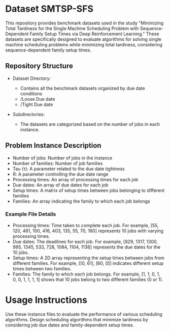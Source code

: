 # Dataset SMTSP-SFS

This repository provides benchmark datasets used in the study "Minimizing Total Tardiness for the Single Machine Scheduling Problem with Sequence-Dependent Family Setup Times via Deep Reinforcement Learning." These datasets are specifically designed to evaluate algorithms for solving single machine scheduling problems while minimizing total tardiness, considering sequence-dependent family setup times.

## Repository Structure
* Dataset Directory: 
  * Contains all the benchmark datasets organized by due date conditions
  * /Loose Due date
  * /Tight Due date

* Subdirectories:
  * The datasets are categorized based on the number of jobs in each instance.
  
## Problem Instance Description
* Number of jobs: Number of jobs in the instance
* Number of families: Number of job families
* Tau (τ): A parameter related to the due date tightness
* R: A parameter controlling the due date range
* Processing times: An array of processing times for each job
* Due dates: An array of due dates for each job
* Setup times: A matrix of setup times between jobs belonging to different families
* Families: An array indicating the family to which each job belongs

### Example File Details
* Processing times: Time taken to complete each job.
  For example, [55, 120, 481, 100, 416, 403, 135, 55, 70, 160] represents 10 jobs with varying processing times.
* Due dates: The deadlines for each job.
  For example, [829, 1317, 1300, 995, 1345, 533, 728, 1084, 1104, 1136] represents the due dates for the 10 jobs.
* Setup times: A 2D array representing the setup times between jobs from different families.
  For example, [[0, 61], [60, 0]] indicates different setup times between two families.
* Families: The family to which each job belongs.
  For example, [1, 1, 0, 1, 0, 0, 1, 1, 1, 1] shows that 10 jobs belong to two different families (0 or 1).

# Usage Instructions
Use these instance files to evaluate the performance of various scheduling algorithms.
Design scheduling algorithms that minimize tardiness by considering job due dates and family-dependent setup times.
